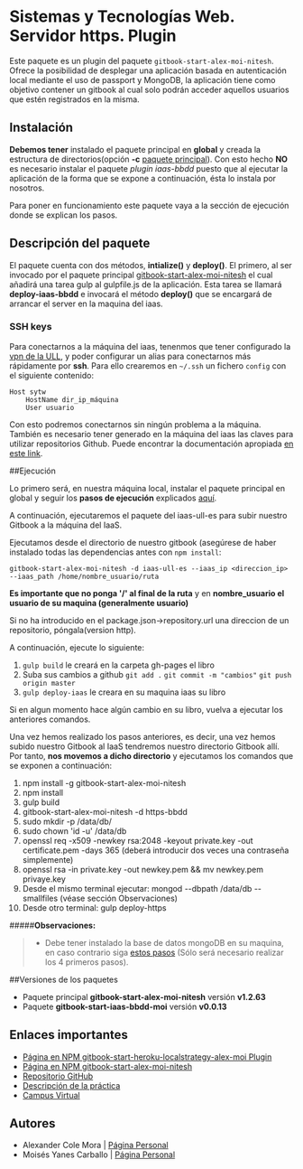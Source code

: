 
# Sistemas y Tecnologías Web. Servidor https. Plugin

Este paquete es un plugin del paquete ```gitbook-start-alex-moi-nitesh```.
Ofrece la posibilidad de desplegar una aplicación basada en autenticación local mediante el uso de passport y MongoDB, la aplicación tiene como objetivo contener un gitbook al cual solo podrán acceder aquellos usuarios que estén registrados en la misma.

## Instalación

**Debemos tener** instalado el paquete principal en **global** y creada la estructura de directorios(opción **-c** [paquete principal](https://www.npmjs.com/package/gitbook-start-alex-moi-nitesh)). Con esto hecho **NO** es necesario instalar el paquete *plugin iaas-bbdd* puesto que al ejecutar la aplicación de la forma que se expone a continuación, ésta lo instala por nosotros.

Para poner en funcionamiento este paquete vaya a la sección de ejecución donde se explican los pasos.


## Descripción del paquete

El paquete cuenta con dos métodos, **intialize()** y **deploy()**. El primero, al ser invocado por el paquete principal [gitbook-start-alex-moi-nitesh](https://www.npmjs.com/package/gitbook-start-alex-moi-nitesh) el cual añadirá una tarea gulp al gulpfile.js de la aplicación. Esta tarea se llamará **deploy-iaas-bbdd** e invocará el método **deploy()** que se encargará de arrancar el server en la maquina del iaas.


### SSH  keys
Para conectarnos a la máquina del iaas, tenenmos que tener configurado la [vpn de la ULL](http://www.ull.es/stic/tag/vpn/), y poder configurar un alias para conectarnos más rápidamente por **ssh**.
Para ello crearemos en `~/.ssh` un fichero `config` con el siguiente contenido:
```
Host sytw
	HostName dir_ip_máquina
	User usuario
```
Con esto podremos conectarnos sin ningún problema a la máquina.
También es necesario tener generado en la máquina del iaas las claves para utilizar repositorios Github. Puede encontrar la documentación apropiada [en este link](https://help.github.com/articles/generating-an-ssh-key/).

##Ejecución

Lo primero será, en nuestra máquina local, instalar el paquete principal en global y seguir los **pasos de ejecución** explicados [aquí](https://www.npmjs.com/package/gitbook-start-alex-moi-nitesh).

A continuación, ejecutaremos el paquete del iaas-ull-es para subir nuestro Gitbook a la máquina del IaaS.

Ejecutamos desde el directorio de nuestro gitbook (asegúrese de haber instalado todas las dependencias antes con `npm install`:
```shell
gitbook-start-alex-moi-nitesh -d iaas-ull-es --iaas_ip <direccion_ip> --iaas_path /home/nombre_usuario/ruta
```

**Es importante que no ponga '/' al final de la ruta** y en **nombre_usuario el usuario de su maquina (generalmente usuario)**


Si no ha introducido en el package.json->repository.url una direccion de un repositorio, póngala(version http).

A continuación, ejecute lo siguiente:

1. `gulp build` le creará en la carpeta gh-pages el libro
2. Suba sus cambios a github `git add .` `git commit -m "cambios"` `git push origin master`
3. `gulp deploy-iaas` le creara en su maquina iaas su libro

Si en algun momento hace algún cambio en su libro, vuelva a ejecutar los anteriores comandos.


Una vez hemos realizado los pasos anteriores, es decir, una vez hemos subido nuestro Gitbook al IaaS tendremos nuestro directorio Gitbook allí. Por tanto, **nos movemos a dicho directorio** y ejecutamos los comandos que se exponen a continuación:

 1. npm install -g gitbook-start-alex-moi-nitesh
 2. npm install
 3. gulp build
 4. gitbook-start-alex-moi-nitesh -d https-bbdd
 5. sudo mkdir -p /data/db/
 6. sudo chown 'id -u' /data/db
 7. openssl req -x509 -newkey rsa:2048 -keyout private.key -out certificate.pem -days 365 (deberá introducir dos veces una contraseña simplemente)
 8. openssl rsa -in private.key -out newkey.pem && mv newkey.pem privaye.key
 9. Desde el mismo terminal ejecutar: mongod --dbpath /data/db --smallfiles (véase sección Observaciones)
 10. Desde otro terminal: gulp deploy-https

#####**Observaciones:** 
>- Debe tener instalado la base de datos mongoDB en su maquina, en caso contrario siga [estos pasos](http://www.mongodbspain.com/es/2014/08/30/install-mongodb-on-ubuntu-14-04/) (Sólo será necesario realizar los 4 primeros pasos).


##Versiones de los paquetes
* Paquete principal **gitbook-start-alex-moi-nitesh** versión **v1.2.63**
* Paquete **gitbook-start-iaas-bbdd-moi** versión **v0.0.13**

## Enlaces importantes

*  [Página en NPM gitbook-start-heroku-localstrategy-alex-moi Plugin](https://www.npmjs.com/package/gitbook-start-heroku-localstrategy-alex-moi)
*  [Página en NPM gitbook-start-alex-moi-nitesh](https://www.npmjs.com/package/gitbook-start-alex-moi-nitesh)
*  [Repositorio GitHub](https://github.com/ULL-ESIT-SYTW-1617/passport-y-localstrategy-alex-moi.git)
*  [Descripción de la práctica](https://casianorodriguezleon.gitbooks.io/ull-esit-1617/content/practicas/practicapassportlocal.html)
*  [Campus Virtual](https://campusvirtual.ull.es/1617/course/view.php?id=1175)

## Autores

* Alexander Cole Mora | [Página Personal](http://alu0100767421.github.io/)
* Moisés Yanes Carballo | [Página Personal](http://alu0100782851.github.io/)
